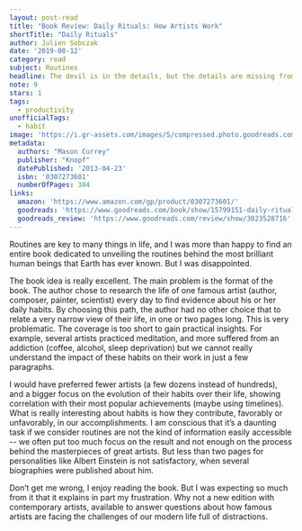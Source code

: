 ```yaml
---
layout: post-read
title: "Book Review: Daily Rituals: How Artists Work"
shortTitle: "Daily Rituals"
author: Julien Sobczak
date: '2019-08-12'
category: read
subject: Routines
headline: The devil is in the details, but the details are missing from this book.
note: 9
stars: 1
tags:
  - productivity
unofficialTags:
  - habit
image: 'https://i.gr-assets.com/images/S/compressed.photo.goodreads.com/books/1344618847l/15799151.jpg'
metadata:
  authors: "Mason Currey"
  publisher: "Knopf"
  datePublished: '2013-04-23'
  isbn: '0307273601'
  numberOfPages: 304
links:
  amazon: 'https://www.amazon.com/gp/product/0307273601/'
  goodreads: 'https://www.goodreads.com/book/show/15799151-daily-rituals'
  goodreads_review: 'https://www.goodreads.com/review/show/3023528716'
---
```


Routines are key to many things in life, and I was more than happy to find an entire book dedicated to unveiling the routines behind the most brilliant human beings that Earth has ever known. But I was disappointed.

The book idea is really excellent. The main problem is the format of the book. The author chose to research the life of one famous artist (author, composer, painter, scientist) every day to find evidence about his or her daily habits. By choosing this path, the author had no other choice that to relate a very narrow view of their life, in one or two pages long. This is very problematic. The coverage is too short to gain practical insights. For example, several artists practiced meditation, and more suffered from an addiction (coffee, alcohol, sleep deprivation) but we cannot really understand the impact of these habits on their work in just a few paragraphs.

I would have preferred fewer artists (a few dozens instead of hundreds), and a bigger focus on the evolution of their habits over their life, showing correlation with their most popular achievements (maybe using timelines). What is really interesting about habits is how they contribute, favorably or unfavorably, in our accomplishments. I am conscious that it’s a daunting task if we consider routines are not the kind of information easily accessible -- we often put too much focus on the result and not enough on the process behind the masterpieces of great artists. But less than two pages for personalities like Albert Einstein is not satisfactory, when several biographies were published about him.

Don’t get me wrong, I enjoy reading the book. But I was expecting so much from it that it explains in part my frustration. Why not a new edition with contemporary artists, available to answer questions about how famous artists are facing the challenges of our modern life full of distractions.

